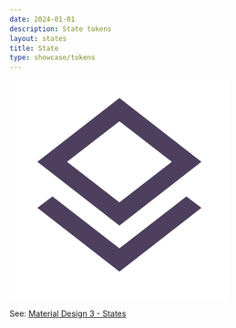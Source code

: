 ```yaml
---
date: 2024-01-01
description: State tokens
layout: states
title: State
type: showcase/tokens
---
```

![states.webp](/images/states_1721309641312_0.webp)

See: [Material Design 3 - States](https://m3.material.io/foundations/interaction/states/overview)
